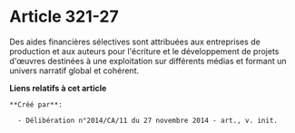 # Article 321-27

Des aides financières sélectives sont attribuées aux entreprises de production et aux auteurs pour l'écriture et le
développement de projets d'œuvres destinées à une exploitation sur différents médias et formant un univers narratif global et
cohérent.

**Liens relatifs à cet article**

	**Créé par**:

	  - Délibération n°2014/CA/11 du 27 novembre 2014 - art., v. init.

